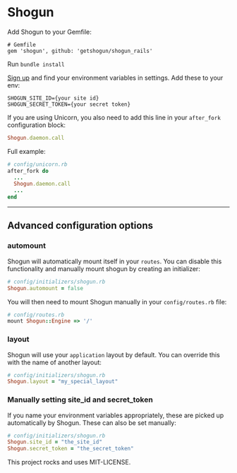 # Shogun

Add Shogun to your Gemfile:

```
# Gemfile
gem 'shogun', github: 'getshogun/shogun_rails'
```

Run `bundle install`

[Sign up](https://getshogun.com/sign_up) and find your environment variables in settings. Add these to your env:

```
SHOGUN_SITE_ID={your site id}
SHOGUN_SECRET_TOKEN={your secret token}
```

If you are using Unicorn, you also need to add this line in your `after_fork` configuration block:

```ruby
Shogun.daemon.call
```

Full example:

```ruby
# config/unicorn.rb
after_fork do
  ...
  Shogun.daemon.call
  ...
end
```

---

## Advanced configuration options

### automount

Shogun will automatically mount itself in your `routes`. You can disable this functionality and manually mount shogun by creating an initializer:

```ruby
# config/initializers/shogun.rb
Shogun.automount = false
```

You will then need to mount Shogun manually in your `config/routes.rb` file:

```ruby
# config/routes.rb
mount Shogun::Engine => '/'
```

### layout

Shogun will use your `application` layout by default. You can override this with the name of another layout:

```ruby
# config/initializers/shogun.rb
Shogun.layout = "my_special_layout"
```

### Manually setting site_id and secret_token

If you name your environment variables appropriately, these are picked up automatically by Shogun. These can also be set manually:

```ruby
# config/initializers/shogun.rb
Shogun.site_id = "the_site_id"
Shogun.secret_token = "the_secret_token"
```

This project rocks and uses MIT-LICENSE.
